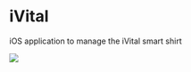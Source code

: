 # iVital

iOS application to manage the iVital smart shirt

![](https://github.com/bensontwu/iVital/tree/master/pics/demo.gif)

